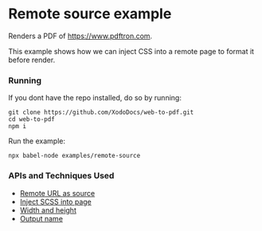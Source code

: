 # Remote source example
Renders a PDF of https://www.pdftron.com.

This example shows how we can inject CSS into a remote page to format it before render.

### Running

If you dont have the repo installed, do so by running:
```
git clone https://github.com/XodoDocs/web-to-pdf.git
cd web-to-pdf
npm i
```

Run the example:
```
npx babel-node examples/remote-source
```

### APIs and Techniques Used
- [Remote URL as source](../../documentation/remote-api.md)
- [Inject SCSS into page](../../documentation/remote-api.md#styles)
- [Width and height](../../documentation/api.md#width)
- [Output name](../../documentation/api.md#outputname)